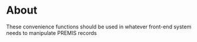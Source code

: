 # About

These convenience functions should be used in whatever front-end system needs to manipulate PREMIS records 
